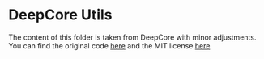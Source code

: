 # DeepCore Utils
The content of this folder is taken from DeepCore with minor adjustments.
You can find the original code [here](https://github.com/PatrickZH/DeepCore/tree/main/deepcore/methods/methods_utils) and 
the MIT license [here](https://raw.githubusercontent.com/PatrickZH/DeepCore/main/LICENSE.md)